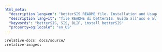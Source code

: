 ```yaml
---
html_meta:
  "description lang=en": "betterSIS README file. Installation and Usage instructions, Changelogs."
  "description lang=it": "file README di betterSIS. Guida all'uso e all'installazione, changelog."
  "keywords": "betterSIS, SIS, BLIF, install betterSIS"
  "property=og:locale": "en_US"
---
```


```{include} ../../README.md
:relative-docs: docs/source/
:relative-images:
```
